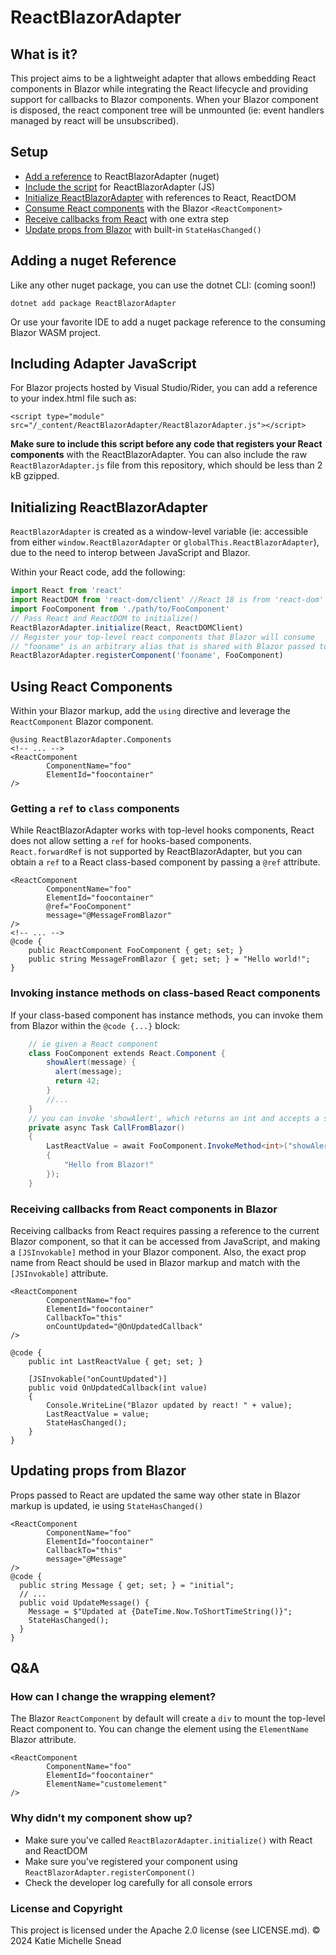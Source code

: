 # ReactBlazorAdapter

## What is it?

This project aims to be a lightweight adapter that allows embedding React components in Blazor while integrating the React lifecycle and providing support for callbacks to Blazor components.
When your Blazor component is disposed, the react component tree will be unmounted (ie: event handlers managed by react will be unsubscribed).

## Setup

* [Add a reference](#adding-a-nuget-reference) to ReactBlazorAdapter (nuget)
* [Include the script](#including-adapter-javascript) for ReactBlazorAdapter (JS)
* [Initialize ReactBlazorAdapter](#initializing-reactblazoradapter) with references to React, ReactDOM
* [Consume React components](#using-react-components) with the Blazor `<ReactComponent>`
* [Receive callbacks from React](#receiving-callbacks-from-react-components-in-blazor) with one extra step
* [Update props from Blazor](#updating-props-from-blazor) with built-in `StateHasChanged()`

## Adding a nuget Reference

Like any other nuget package, you can use the dotnet CLI: (coming soon!)

```
dotnet add package ReactBlazorAdapter
```

Or use your favorite IDE to add a nuget package reference to the consuming Blazor WASM project.

## Including Adapter JavaScript

For Blazor projects hosted by Visual Studio/Rider, you can add a reference to your index.html file such as:
```
<script type="module" src="/_content/ReactBlazorAdapter/ReactBlazorAdapter.js"></script>
```

**Make sure to include this script before any code that registers your React components** with the ReactBlazorAdapter.
You can also include the raw `ReactBlazorAdapter.js` file from this repository, which should be less than 2 kB gzipped.

## Initializing ReactBlazorAdapter

`ReactBlazorAdapter` is created as a window-level variable (ie: accessible from either `window.ReactBlazorAdapter` or `globalThis.ReactBlazorAdapter`), due to the need to interop between JavaScript and Blazor.

Within your React code, add the following:
```javascript
import React from 'react'
import ReactDOM from 'react-dom/client' //React 18 is from 'react-dom'
import FooComponent from './path/to/FooComponent'
// Pass React and ReactDOM to initialize()
ReactBlazorAdapter.initialize(React, ReactDOMClient)
// Register your top-level react components that Blazor will consume
// "fooname" is an arbitrary alias that is shared with Blazor passed to the ComponentName attribute in Blazor
ReactBlazorAdapter.registerComponent('fooname', FooComponent)
```

## Using React Components

Within your Blazor markup, add the `using` directive and leverage the `ReactComponent` Blazor component.
```htmlinblazor
@using ReactBlazorAdapter.Components
<!-- ... -->
<ReactComponent
        ComponentName="foo"
        ElementId="foocontainer"
/>
```

### Getting a `ref` to `class` components

While ReactBlazorAdapter works with top-level hooks components, React does not allow setting a `ref` for hooks-based components. `React.forwardRef` is not supported by ReactBlazorAdapter, but you can obtain a `ref` to a React class-based component by passing a `@ref` attribute.

```htmlinblazor
<ReactComponent
        ComponentName="foo"
        ElementId="foocontainer"
        @ref="FooComponent"
        message="@MessageFromBlazor"
/>
<!-- ... -->
@code {
    public ReactComponent FooComponent { get; set; }
    public string MessageFromBlazor { get; set; } = "Hello world!";
}
```

### Invoking instance methods on class-based React components

If your class-based component has instance methods, you can invoke them from Blazor within the `@code {...}` block:

```csharp
    // ie given a React component
    class FooComponent extends React.Component {
        showAlert(message) {
          alert(message);
          return 42;
        }
        //...
    }
    // you can invoke 'showAlert', which returns an int and accepts a string:
    private async Task CallFromBlazor()
    {
        LastReactValue = await FooComponent.InvokeMethod<int>("showAlert", new object[]
        {
            "Hello from Blazor!"
        });
    }
```

### Receiving callbacks from React components in Blazor

Receiving callbacks from React requires passing a reference to the current Blazor component, so that it can be accessed from JavaScript, and making a `[JSInvokable]` method in your Blazor component.
Also, the exact prop name from React should be used in Blazor markup and match with the `[JSInvokable]` attribute.

```htmlinblazor
<ReactComponent
        ComponentName="foo"
        ElementId="foocontainer"
        CallbackTo="this"
        onCountUpdated="@OnUpdatedCallback"
/>

@code {
    public int LastReactValue { get; set; }

    [JSInvokable("onCountUpdated")]
    public void OnUpdatedCallback(int value)
    {
        Console.WriteLine("Blazor updated by react! " + value);
        LastReactValue = value;
        StateHasChanged();
    }
}
```

## Updating props from Blazor

Props passed to React are updated the same way other state in Blazor markup is updated, ie using `StateHasChanged()`

```htmlinblazor
<ReactComponent
        ComponentName="foo"
        ElementId="foocontainer"
        CallbackTo="this"
        message="@Message"
/>
@code {
  public string Message { get; set; } = "initial";
  // ...
  public void UpdateMessage() {
    Message = $"Updated at {DateTime.Now.ToShortTimeString()}";
    StateHasChanged();
  }
}
```



## Q&amp;A

### How can I change the wrapping element?

The Blazor `ReactComponent` by default will create a `div` to mount the top-level React component to.
You can change the element using the `ElementName` Blazor attribute.

```htmlinblazor
<ReactComponent
        ComponentName="foo"
        ElementId="foocontainer"
        ElementName="customelement"
/>

```

### Why didn't my component show up?

* Make sure you've called `ReactBlazorAdapter.initialize()` with React and ReactDOM
* Make sure you've registered your component using `ReactBlazorAdapter.registerComponent()`
* Check the developer log carefully for all console errors

### License and Copyright

This project is licensed under the Apache 2.0 license (see LICENSE.md).
© 2024 Katie Michelle Snead